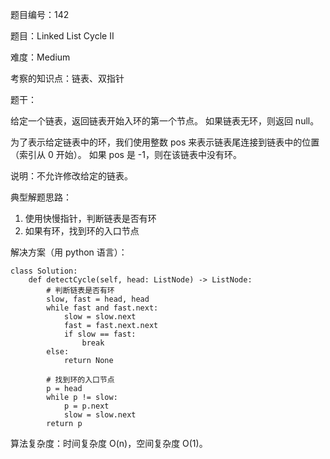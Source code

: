 题目编号：142

题目：Linked List Cycle II

难度：Medium

考察的知识点：链表、双指针

题干：

给定一个链表，返回链表开始入环的第一个节点。 如果链表无环，则返回 null。

为了表示给定链表中的环，我们使用整数 pos 来表示链表尾连接到链表中的位置（索引从 0 开始）。 如果 pos 是 -1，则在该链表中没有环。

说明：不允许修改给定的链表。

典型解题思路：

1. 使用快慢指针，判断链表是否有环
2. 如果有环，找到环的入口节点

解决方案（用 python 语言）：

```
class Solution:
    def detectCycle(self, head: ListNode) -> ListNode:
        # 判断链表是否有环
        slow, fast = head, head
        while fast and fast.next:
            slow = slow.next
            fast = fast.next.next
            if slow == fast:
                break
        else:
            return None
        
        # 找到环的入口节点
        p = head
        while p != slow:
            p = p.next
            slow = slow.next
        return p
```

算法复杂度：时间复杂度 O(n)，空间复杂度 O(1)。